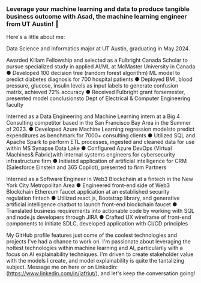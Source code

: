 ### Leverage your machine learning and data to produce tangible business outcome with Asad, the machine learning engineer from UT Austin! 👋

Here's a little about me:

Data Science and Informatics major at UT Austin, graduating in May 2024.

Awarded Killam Fellowship and selected as a Fulbright Canada Scholar to pursue specialized study in applied AI/ML at McMaster University in Canada
● Developed 100 decision tree (random forest algorithm) ML model to predict diabetes diagnosis for 700 hospital patients
● Deployed BMI, blood pressure, glucose, insulin levels as input labels to generate confusion matrix, achieved 72% accuracy
● Received Fulbright grant forsemester, presented model conclusionsto Dept of Electrical & Computer Engineering faculty

Interned as a Data Engineering and Machine Learning intern at a Big 4 Consulting competitor based in the San Francisco Bay Area in the Summer of 2023. 
  ● Developed Azure Machine Learning regression modelsto predict expenditures as benchmark for 7000+ consulting clients
  ● Utilized SQL and Apache Spark to perform ETL processes, ingested and cleaned data for use within MS Synapse Data Lake
  ● Configured Azure DevOps (Virtual Machines& Fabric)with internal systems engineers for cybersecurity infrastructure firm
  ● Initiated application of artificial intelligence for CRM (Salesforce Einstein and 365 Copilot), presented to firm Partners

Interned as a Software Engineer in Web3 Blockchain at a fintech in the New York City Metropolitan Area
  ● Engineered front-end side of Web3 Blockchain Ethereum faucet application at an established security regulation fintech
  ● Utilized react.js, Bootstrap library, and generative artificial intelligence chatbot to launch front-end blockchain faucet
  ● Translated business requirements into actionable code by working with SQL and node.js developers through JIRA
  ● Crafted UX wireframe of front-end components to initiate SDLC, developed application with CI/CD principles

My GitHub profile features just come of the coolest technologies and projects I've had a chance to work on. I'm passionate about leveraging the hottest technologies within machine learning and AI, particularily with a focus on AI explainability techniques. I'm driven to create stakeholder value with the models I create, and model explainability is quite the tantalizing subject. Message me on here or on Linkedin: (https://www.linkedin.com/in/jafriut/), and let's keep the conversation going!

<!--
**asadjafri1/asadjafri1** is a ✨ _special_ ✨ repository because its `README.md` (this file) appears on your GitHub profile.

Here are some ideas to get you started:

- 🔭 I’m currently working on ...
- 🌱 I’m currently learning ...
- 👯 I’m looking to collaborate on ...
- 🤔 I’m looking for help with ...
- 💬 Ask me about ...
- 📫 How to reach me: ...
- 😄 Pronouns: ...
- ⚡ Fun fact: ...
-->
